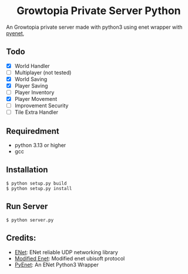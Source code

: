<h1 align="center">Growtopia Private Server Python</h1>

An Growtopia private server made with python3 using enet wrapper with [pyenet](https://github.com/aresch/pyenet),

## Todo
- [X] World Handler
- [ ] Multiplayer (not tested)
- [X] World Saving
- [X] Player Saving
- [ ] Player Inventory
- [X] Player Movement
- [ ] Improvement Security
- [ ] Tile Extra Handler

## Requiredment
- python 3.13 or higher
- gcc

## Installation
```
$ python setup.py build
$ python setup.py install
```

## Run Server
```
$ python server.py
```

## Credits:
- [ENet](https://github.com/lsalzman/enet): ENet reliable UDP networking library
- [Modified Enet](https://github.com/ZTzTopia/enet/tree/20193ae48ef4bf2e7829105d7f7c9f185e580619): Modified enet ubisoft protocol
- [PyEnet](https://github.com/aresch/pyenet): An ENet Python3 Wrapper
